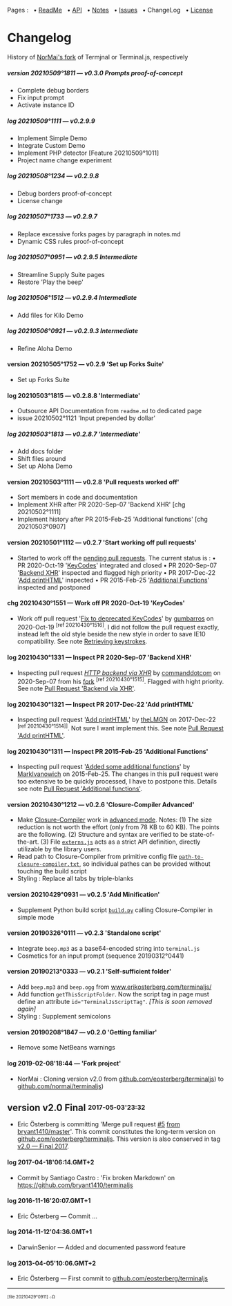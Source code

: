 Pages : &nbsp;
 • [ReadMe](./../README.md) &nbsp;
 • [API](./api.md) &nbsp;
 • [Notes](./notes.md) &nbsp;
 • [Issues](./issues.md) &nbsp;
 • ChangeLog &nbsp;
 • [License](./license.md)

# Changelog

History of [NorMai's fork](https://github.com/normai/terminaljs) of Termjnal or Terminal.js, respectively

##### version 20210509°1811 — v0.3.0 Prompts proof-of-concept
- Complete debug borders
- Fix input prompt
- Activate instance ID

##### log 20210509°1111 — v0.2.9.9
- Implement Simple Demo
- Integrate Custom Demo
- Implement PHP detector [Feature 20210509°1011]
- Project name change experiment

##### log 20210508°1234 — v0.2.9.8
- Debug borders proof-of-concept
- License change

##### log 20210507°1733 — v0.2.9.7
- Replace excessive forks pages by paragraph in notes.md
- Dynamic CSS rules proof-of-concept

##### log 20210507°0951 — v0.2.9.5 Intermediate
- Streamline Supply Suite pages
- Restore 'Play the beep'

##### log 20210506°1512 — v0.2.9.4 Intermediate
- Add files for Kilo Demo

##### log 20210506°0921 — v0.2.9.3 Intermediate
- Refine Aloha Demo

#### version 20210505°1752 — v0.2.9 'Set up Forks Suite'
- Set up Forks Suite

#### log 20210503°1815 — v0.2.8.8 'Intermediate'
- Outsource API Documentation from `readme.md` to dedicated page
- issue 20210502°1121 'Input prepended by dollar'

##### log 20210503°1813 — v0.2.8.7 'Intermediate'
- Add docs folder
- Shift files around
- Set up Aloha Demo

#### version 20210503°1111 — v0.2.8 'Pull requests worked off'
- Sort members in code and documentation
- Implement XHR after PR 2020-Sep-07 'Backend XHR' [chg 20210502°1111]
- Implement history after PR 2015-Feb-25 'Additional functions' [chg 20210503°0907]

#### version 20210501°1112 — v0.2.7 'Start working off pull requests'
- Started to work off the
  [pending pull requests](https://github.com/eosterberg/terminaljs/pulls).
  The current status is : • PR 2020-Oct-19 '[KeyCodes](./notes.md#retrieving_keystrokes)' integrated and closed
  • PR 2020-Sep-07 '[Backend XHR](./notes.md#pull_request_backend_via_xhr)' inspected and flagged high priority
  • PR 2017-Dec-22 '[Add printHTML](./notes.md#pull_request_add_printhtml)' inspected
  • PR 2015-Feb-25 '[Additional Functions](./notes.md#pull_request_additional_functions)' inspected and postponed

#### chg 20210430°1551 — Work off PR 2020-Oct-19 'KeyCodes'
* Work off pull request
  '[Fix to deprecated KeyCodes](https://github.com/eosterberg/terminaljs/pull/12)'
  by [gumbarros](https://github.com/gumbarros) on 2020-Oct-19
  <sup>[ref 20210430°1516]</sup>.
  I did not follow the pull request exactly,  instead left the old
  style beside the new style in order to save IE10 compatibility.
  See note [Retrieving keystrokes](./notes.md#retrieving_keystrokes).

#### log 20210430°1331 — Inspect PR 2020-Sep-07 'Backend XHR'
- Inspecting pull request
  *[HTTP backend via XHR](https://github.com/eosterberg/terminaljs/pull/11)*
  by [commanddotcom](https://github.com/commanddotcom) on 2020-Sep-07
  from his [fork](https://github.com/commanddotcom/terminaljs)
  <sup>[ref 20210430°1515]</sup>.
  Flagged with hight priority.
  See note [Pull Request 'Backend via XHR'](./notes.md#pull_request_backend_via_xhr).

#### log 20210430°1321 — Inspect PR 2017-Dec-22 'Add printHTML'
- Inspecting pull request
  '[Add printHTML](https://github.com/eosterberg/terminaljs/pull/6)'
   by [theLMGN](https://github.com/theLMGN) on 2017-Dec-22
  <sup>[ref 20210430°1514]]</sup>.
  Not sure I want implement this.
  See note [Pull Request 'Add printHTML'](./notes.md#pull_request_add_printhtml).

#### log 20210430°1311 — Inspect PR 2015-Feb-25 'Additional Functions'
* Inspecting pull request
  '[Added some additional functions](https://github.com/eosterberg/terminaljs/pull/2)'
  by [MarkIvanowich](https://github.com/MarkIvanowich) on 2015-Feb-25.
  The changes in this pull request were too extensive
  to be quickly processed, I have to postpone this.
  Details see note [Pull Request 'Additional functions'](./notes.md#pull_request_additional_functions).

#### version 20210430°1212 — v0.2.6 'Closure-Compiler Advanced'
* Make [Closure-Compiler](https://developers.google.com/closure/compiler/)
  work in [advanced mode](https://developers.google.com/closure/compiler/docs/api-tutorial3).
  Notes: (1) The size reduction is not worth the effort (only from 78 KB to 60 KB).
  The points are the following. (2) Structure and syntax are verified to be state-of-the-art.
  (3) File [`externs.js`](./externs.js)  acts as a strict API definition,
   directly utilizable by the library users.
* Read path to Closure-Compiler from primitive config file
   [`path-to-closure-compiler.txt`](./path-to-closure-compiler.txt),
   so individual pathes can be provided without touching the build script
* Styling : Replace all tabs by triple-blanks

#### version 20210429°0931 — v0.2.5 'Add Minification'
- Supplement Python build script [`build.py`](./build.py) calling Closure-Compiler in simple mode

#### version 20190326°0111 — v0.2.3 'Standalone script'
- Integrate `beep.mp3` as a base64-encoded string into `terminal.js`
- Cosmetics for an input prompt (sequence 20190312°0441)

#### version 20190213°0333 — v0.2.1 'Self-sufficient folder'
- Add `beep.mp3` and `beep.ogg` from www.erikosterberg.com/terminaljs/
- Add function `getThisScriptFolder`. Now the script tag in page must define
      an attribute `id="TerminalJsScriptTag"`. _[This is soon removed again]_
- Styling : Supplement semicolons

#### version 20190208°1847 — v0.2.0 'Getting familiar'
- Remove some NetBeans warnings

#### log 2019-02-08'18:44 — 'Fork project'
- NorMai : Cloning version v2.0
  from [github.&#8203;com/&#8203;eosterberg/&#8203;terminaljs](https://github.com/eosterberg/terminaljs/))
  to  [github.&#8203;com/&#8203;normai/&#8203;terminaljs](https://github.com/normai/terminaljs/))

## version v2.0 Final <sup><sub>2017-05-03'23:32</sub></sup>
- Eric Österberg is committing 'Merge pull request [#5](https://github.com/eosterberg/terminaljs/pull/5)
  [from bryant1410/master](https://github.com/eosterberg/terminaljs/commit/8e0b6c23a640cb141abfbc08e67d74d9a64860a9)'.
  This commit constitutes the long-term version on
  [github.&#8203;com/&#8203;eosterberg/&#8203;terminaljs](https://github.com/eosterberg/terminaljs/).
  This version is also conserved in tag
  [v2.0 — Final 2017](https://github.com/normai/terminaljs/releases/tag/v2.0).

#### log 2017-04-18'06:14.GMT+2
- Commit by Santiago Castro : 'Fix broken Markdown'
     on https://github.com/bryant1410/terminaljs

#### log 2016-11-16'20:07.GMT+1
- Eric Österberg — Commit ...

#### log 2014-11-12'04:36.GMT+1
- DarwinSenior — Added and documented password feature

#### log 2013-04-05'10:06.GMT+2
- Eric Österberg — First commit to
[github.&#8203;com/&#8203;eosterberg/&#8203;terminaljs](https://github.com/eosterberg/terminaljs/)

---

<sup><sub>[file 20210429°0911] ܀Ω</sub></sup>
